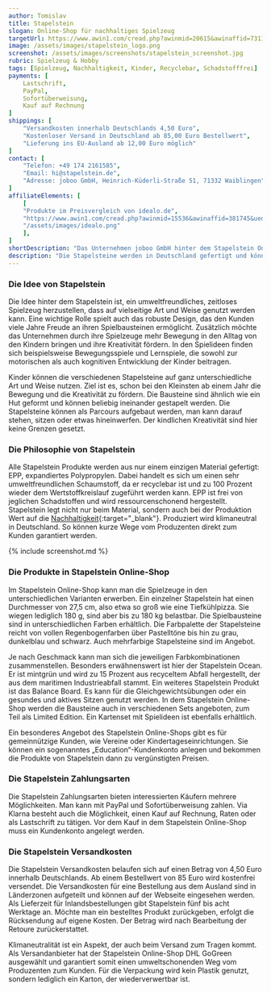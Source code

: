 ```yaml
---
author: Tomislav
title: Stapelstein
slogan: Online-Shop für nachhaltiges Spielzeug
targetUrl: https://www.awin1.com/cread.php?awinmid=20615&awinaffid=731132
image: /assets/images/stapelstein_logo.png
screenshot: /assets/images/screenshots/stapelstein_screenshot.jpg
rubric: Spielzeug & Hobby
tags: [Spielzeug, Nachhaltigkeit, Kinder, Recyclebar, Schadstofffrei]
payments: [
    Lastschrift,
    PayPal,
    Sofortüberweisung,
    Kauf auf Rechnung
]
shippings: [
    "Versandkosten innerhalb Deutschlands 4,50 Euro",
    "Kostenloser Versand in Deutschland ab 85,00 Euro Bestellwert",
    "Lieferung ins EU-Ausland ab 12,00 Euro möglich"
]
contact: [
    "Telefon: +49 174 2161585",
    "Email: hi@stapelstein.de",
    "Adresse: joboo GmbH, Heinrich-Küderli-Straße 51, 71332 Waiblingen"
]
affiliateElements: [
    [
    "Produkte im Preisvergleich von idealo.de", 
    "https://www.awin1.com/cread.php?awinmid=15536&awinaffid=381745&ued=https%3A%2F%2Fwww.idealo.de%2Fpreisvergleich%2FMainSearchProductCategory.html%3Fq%3Dstapelstein", 
    "/assets/images/idealo.png"
    ],
]
shortDescription: "Das Unternehmen joboo GmbH hinter dem Stapelstein Online-Shop hat sich der nachhaltigen Produktion von Kinderspielzeugen verschrieben und stellt entsprechend dem Markennamen auch genau das her: stapelbare „Steine“ aus umweltfreundlichem Schaumstoff."
description: "Die Stapelsteine werden in Deutschland gefertigt und können nach dem Ende ihrer Lebensdauer wieder dem Produktionskreislauf zugeführt werden."
---
```


### Die Idee von Stapelstein

Die Idee hinter dem Stapelstein ist, ein umweltfreundliches, zeitloses Spielzeug herzustellen, dass auf vielseitige Art und Weise genutzt werden kann. Eine wichtige Rolle spielt auch das robuste Design, das den Kunden viele Jahre Freude an ihren Spielbausteinen ermöglicht. Zusätzlich möchte das Unternehmen durch ihre Spielzeuge mehr Bewegung in den Alltag von den Kindern bringen und ihre Kreativität fördern. In den Spielideen finden sich beispielsweise Bewegungsspiele und Lernspiele, die sowohl zur motorischen als auch kognitiven Entwicklung der Kinder beitragen. 

Kinder können die verschiedenen Stapelsteine auf ganz unterschiedliche Art und Weise nutzen. Ziel ist es, schon bei den Kleinsten ab einem Jahr die Bewegung und die Kreativität zu fördern. Die Bausteine sind ähnlich wie ein Hut geformt und können beliebig ineinander gestapelt werden. Die Stapelsteine können als Parcours aufgebaut werden, man kann darauf stehen, sitzen oder etwas hineinwerfen. Der kindlichen Kreativität sind hier keine Grenzen gesetzt.

### Die Philosophie von Stapelstein

Alle Stapelstein Produkte werden aus nur einem einzigen Material gefertigt: EPP, expandiertes Polypropylen. Dabei handelt es sich um einen sehr umweltfreundlichen Schaumstoff, da er recyclebar ist und zu 100 Prozent wieder dem Wertstoffkreislauf zugeführt werden kann. EPP ist frei von jeglichen Schadstoffen und wird ressourcenschonend hergestellt. Stapelstein legt nicht nur beim Material, sondern auch bei der Produktion Wert auf die [Nachhaltigkeit](https://stapelstein.de/nachhaltigkeit/){:target="_blank"}. Produziert wird klimaneutral in Deutschland. So können kurze Wege vom Produzenten direkt zum Kunden garantiert werden.

{% include screenshot.md %}

### Die Produkte in Stapelstein Online-Shop

Im Stapelstein Online-Shop kann man die Spielzeuge in den unterschiedlichen Varianten erwerben. Ein einzelner Stapelstein hat einen Durchmesser von 27,5 cm, also etwa so groß wie eine Tiefkühlpizza. Sie wiegen lediglich 180 g, sind aber bis zu 180 kg belastbar. Die Spielbausteine sind in unterschiedlichen Farben erhältlich. Die Farbpalette der Stapelsteine reicht von vollen Regenbogenfarben über Pastelltöne bis hin zu grau, dunkelblau und schwarz. Auch mehrfarbige Stapelsteine sind im Angebot.

Je nach Geschmack kann man sich die jeweiligen Farbkombinationen zusammenstellen. Besonders erwähnenswert ist hier der Stapelstein Ocean. Er ist mintgrün und wird zu 15 Prozent aus recyceltem Abfall hergestellt, der aus dem maritimen Industrieabfall stammt. Ein weiteres Stapelstein Produkt ist das Balance Board. Es kann für die Gleichgewichtsübungen oder ein gesundes und aktives Sitzen genutzt werden. In dem Stapelstein Online-Shop werden die Bausteine auch in verschiedenen Sets angeboten, zum Teil als Limited Edition. Ein Kartenset mit Spielideen ist ebenfalls erhältlich.

Ein besonderes Angebot des Stapelstein Online-Shops gibt es für gemeinnützige Kunden, wie Vereine oder Kindertageseinrichtungen. Sie können ein sogenanntes „Education“-Kundenkonto anlegen und bekommen die Produkte von Stapelstein dann zu vergünstigten Preisen.

### Die Stapelstein Zahlungsarten

Die Stapelstein Zahlungsarten bieten interessierten Käufern mehrere Möglichkeiten. Man kann mit PayPal und Sofortüberweisung zahlen. Via Klarna besteht auch die Möglichkeit, einen Kauf auf Rechnung, Raten oder als Lastschrift zu tätigen. Vor dem Kauf in dem Stapelstein Online-Shop muss ein Kundenkonto angelegt werden.

### Die Stapelstein Versandkosten

Die Stapelstein Versandkosten belaufen sich auf einen Betrag von 4,50 Euro innerhalb Deutschlands. Ab einem Bestellwert von 85 Euro wird kostenfrei versendet. Die Versandkosten für eine Bestellung aus dem Ausland sind in Länderzonen aufgeteilt und können auf der Webseite eingesehen werden. Als Lieferzeit für Inlandsbestellungen gibt Stapelstein fünf bis acht Werktage an. Möchte man ein bestelltes Produkt zurückgeben, erfolgt die Rücksendung auf eigene Kosten. Der Betrag wird nach Bearbeitung der Retoure zurückerstattet.

Klimaneutralität ist ein Aspekt, der auch beim Versand zum Tragen kommt. Als Versandanbieter hat der Stapelstein Online-Shop DHL GoGreen ausgewählt und garantiert somit einen umweltschonenden Weg vom Produzenten zum Kunden. Für die Verpackung wird kein Plastik genutzt, sondern lediglich ein Karton, der wiederverwertbar ist.